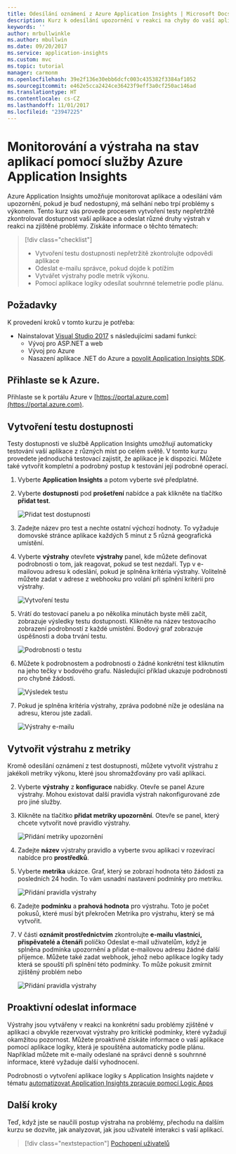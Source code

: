 ```yaml
---
title: Odesílání oznámení z Azure Application Insights | Microsoft Docs
description: Kurz k odesílání upozornění v reakci na chyby do vaší aplikace pomocí služby Azure Application Insights.
keywords: ''
author: mrbullwinkle
ms.author: mbullwin
ms.date: 09/20/2017
ms.service: application-insights
ms.custom: mvc
ms.topic: tutorial
manager: carmonm
ms.openlocfilehash: 39e2f136e30ebb6dcfc003c435382f3384af1052
ms.sourcegitcommit: e462e5cca2424ce36423f9eff3a0cf250ac146ad
ms.translationtype: HT
ms.contentlocale: cs-CZ
ms.lasthandoff: 11/01/2017
ms.locfileid: "23947225"
---
```

# <a name="monitor-and-alert-on-application-health-with-azure-application-insights"></a>Monitorování a výstraha na stav aplikací pomocí služby Azure Application Insights

Azure Application Insights umožňuje monitorovat aplikace a odesílání vám upozornění, pokud je buď nedostupný, má selhání nebo trpí problémy s výkonem.  Tento kurz vás provede procesem vytvoření testy nepřetržitě zkontrolovat dostupnost vaší aplikace a odeslat různé druhy výstrah v reakci na zjištěné problémy.  Získáte informace o těchto tématech:

> [!div class="checklist"]
> * Vytvoření testu dostupnosti nepřetržitě zkontrolujte odpovědi aplikace
> * Odeslat e-mailu správce, pokud dojde k potížím
> * Vytvářet výstrahy podle metrik výkonu. 
> * Pomocí aplikace logiky odesílat souhrnné telemetrie podle plánu.


## <a name="prerequisites"></a>Požadavky

K provedení kroků v tomto kurzu je potřeba:

- Nainstalovat [Visual Studio 2017](https://www.visualstudio.com/downloads/) s následujícími sadami funkcí:
    - Vývoj pro ASP.NET a web
    - Vývoj pro Azure
    - Nasazení aplikace .NET do Azure a [povolit Application Insights SDK](app-insights-asp-net.md). 


## <a name="log-in-to-azure"></a>Přihlaste se k Azure.
Přihlaste se k portálu Azure v [https://portal.azure.com](https://portal.azure.com).

## <a name="create-availability-test"></a>Vytvoření testu dostupnosti
Testy dostupnosti ve službě Application Insights umožňují automaticky testování vaší aplikace z různých míst po celém světě.   V tomto kurzu provedete jednoduchá testovací zajistit, že aplikace je k dispozici.  Můžete také vytvořit kompletní a podrobný postup k testování její podrobné operací. 

1. Vyberte **Application Insights** a potom vyberte své předplatné.  
1. Vyberte **dostupnosti** pod **prošetření** nabídce a pak klikněte na tlačítko **přidat test**.
 
    ![Přidat test dostupnosti](media/app-insights-tutorial-alert/add-test.png)

2. Zadejte název pro test a nechte ostatní výchozí hodnoty.  To vyžaduje domovské stránce aplikace každých 5 minut z 5 různá geografická umístění. 
3. Vyberte **výstrahy** otevřete **výstrahy** panel, kde můžete definovat podrobnosti o tom, jak reagovat, pokud se test nezdaří. Typ v e-mailovou adresu k odeslání, pokud je splněna kritéria výstrahy.  Volitelně můžete zadat v adrese z webhooku pro volání při splnění kritérií pro výstrahy.

    ![Vytvoření testu](media/app-insights-tutorial-alert/create-test.png)
 
4. Vrátí do testovací panelu a po několika minutách byste měli začít, zobrazuje výsledky testu dostupnosti.  Klikněte na název testovacího zobrazení podrobností z každé umístění.  Bodový graf zobrazuje úspěšnosti a doba trvání testu.

    ![Podrobnosti o testu](media/app-insights-tutorial-alert/test-details.png)

5.  Můžete k podrobnostem a podrobnosti o žádné konkrétní test kliknutím na jeho tečky v bodového grafu.  Následující příklad ukazuje podrobnosti pro chybné žádosti.

    ![Výsledek testu](media/app-insights-tutorial-alert/test-result.png)
  
6. Pokud je splněna kritéria výstrahy, zpráva podobné níže je odeslána na adresu, kterou jste zadali.

    ![Výstrahy e-mailu](media/app-insights-tutorial-alert/alert-mail.png)


## <a name="create-an-alert-from-metrics"></a>Vytvořit výstrahu z metriky
Kromě odesílání oznámení z test dostupnosti, můžete vytvořit výstrahu z jakékoli metriky výkonu, které jsou shromažďovány pro vaši aplikaci.

2. Vyberte **výstrahy** z **konfigurace** nabídky.  Otevře se panel Azure výstrahy.  Mohou existovat další pravidla výstrah nakonfigurované zde pro jiné služby.
3. Klikněte na tlačítko **přidat metriky upozornění**.  Otevře se panel, který chcete vytvořit nové pravidlo výstrahy.

    ![Přidání metriky upozornění](media/app-insights-tutorial-alert/add-metric-alert.png)

4. Zadejte **název** výstrahy pravidlo a vyberte svou aplikaci v rozevírací nabídce pro **prostředků**.
5. Vyberte **metrika** ukázce.  Graf, který se zobrazí hodnota této žádosti za posledních 24 hodin.  To vám usnadní nastavení podmínky pro metriku.

    ![Přidání pravidla výstrahy](media/app-insights-tutorial-alert/add-alert-01.png)

6. Zadejte **podmínku** a **prahová hodnota** pro výstrahu. Toto je počet pokusů, které musí být překročen Metrika pro výstrahu, který se má vytvořit. 
6. V části **oznámit prostřednictvím** zkontrolujte **e-mailu vlastníci, přispěvatelé a čtenáři** políčko Odeslat e-mail uživatelům, když je splněna podmínka upozornění a přidat e-mailovou adresu žádné další příjemce.  Můžete také zadat webhook, jehož nebo aplikace logiky tady která se spouští při splnění této podmínky.  To může pokusit zmírnit zjištěný problém nebo 

    ![Přidání pravidla výstrahy](media/app-insights-tutorial-alert/add-alert-02.png)


## <a name="proactively-send-information"></a>Proaktivní odeslat informace
Výstrahy jsou vytvářeny v reakci na konkrétní sadu problémy zjištěné v aplikaci a obvykle rezervovat výstrahy pro kritické podmínky, které vyžadují okamžitou pozornost.  Můžete proaktivně získáte informace o vaší aplikace pomocí aplikace logiky, která je spouštěna automaticky podle plánu.  Například můžete mít e-maily odeslané na správci denně s souhrnné informace, které vyžaduje další vyhodnocení.

Podrobnosti o vytvoření aplikace logiky s Application Insights najdete v tématu [automatizovat Application Insights zpracuje pomocí Logic Apps](automate-with-logic-apps.md)

## <a name="next-steps"></a>Další kroky
Teď, když jste se naučili postup výstraha na problémy, přechodu na dalším kurzu se dozvíte, jak analyzovat, jak jsou uživatelé interakci s vaší aplikací.

> [!div class="nextstepaction"]
> [Pochopení uživatelů](app-insights-tutorial-users.md)